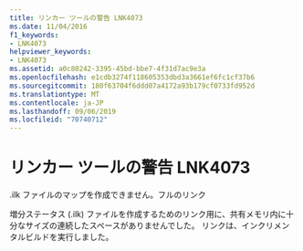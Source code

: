 ```yaml
---
title: リンカー ツールの警告 LNK4073
ms.date: 11/04/2016
f1_keywords:
- LNK4073
helpviewer_keywords:
- LNK4073
ms.assetid: a0c80242-3395-45bd-bbe7-4f31d7ac9e3a
ms.openlocfilehash: e1cdb3274f118605353dbd3a3661ef6fc1cf37b6
ms.sourcegitcommit: 180f63704f6ddd07a4172a93b179cf0733fd952d
ms.translationtype: MT
ms.contentlocale: ja-JP
ms.lasthandoff: 09/06/2019
ms.locfileid: "70740712"
---
```

# <a name="linker-tools-warning-lnk4073"></a>リンカー ツールの警告 LNK4073

.ilk ファイルのマップを作成できません。フルのリンク

増分ステータス (.ilk) ファイルを作成するためのリンク用に、共有メモリ内に十分なサイズの連続したスペースがありませんでした。 リンクは、インクリメンタルビルドを実行しました。
